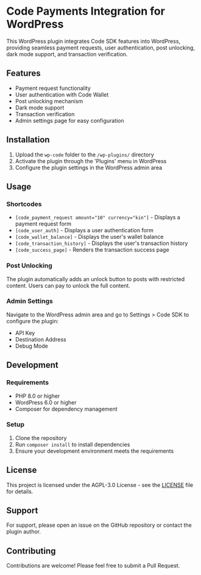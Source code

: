 # Code Payments Integration for WordPress

This WordPress plugin integrates Code SDK features into WordPress, providing seamless payment requests, user authentication, post unlocking, dark mode support, and transaction verification.

## Features

- Payment request functionality
- User authentication with Code Wallet
- Post unlocking mechanism
- Dark mode support
- Transaction verification
- Admin settings page for easy configuration

## Installation

1. Upload the `wp-code` folder to the `/wp-plugins/` directory
2. Activate the plugin through the 'Plugins' menu in WordPress
3. Configure the plugin settings in the WordPress admin area

## Usage

### Shortcodes

- `[code_payment_request amount="10" currency="kin"]` - Displays a payment request form
- `[code_user_auth]` - Displays a user authentication form
- `[code_wallet_balance]` - Displays the user's wallet balance
- `[code_transaction_history]` - Displays the user's transaction history
- `[code_success_page]` - Renders the transaction success page

### Post Unlocking

The plugin automatically adds an unlock button to posts with restricted content. Users can pay to unlock the full content.

### Admin Settings

Navigate to the WordPress admin area and go to Settings > Code SDK to configure the plugin:

- API Key
- Destination Address
- Debug Mode

## Development

### Requirements

- PHP 8.0 or higher
- WordPress 6.0 or higher
- Composer for dependency management

### Setup

1. Clone the repository
2. Run `composer install` to install dependencies
3. Ensure your development environment meets the requirements

## License

This project is licensed under the AGPL-3.0 License - see the [LICENSE](LICENSE) file for details.

## Support

For support, please open an issue on the GitHub repository or contact the plugin author.

## Contributing

Contributions are welcome! Please feel free to submit a Pull Request.